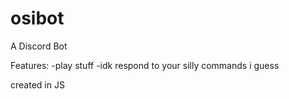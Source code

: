 # osibot
A Discord Bot

Features:
-play stuff
-idk respond to your silly commands i guess

created in JS
